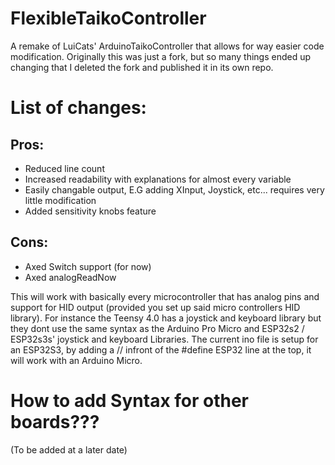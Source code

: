 # FlexibleTaikoController
A remake of LuiCats' ArduinoTaikoController that allows for way easier code modification. Originally this was just a fork, but so many things ended up changing that I deleted the fork and published it in its own repo.

# List of changes:

## Pros:
- Reduced line count
- Increased readability with explanations for almost every variable
- Easily changable output, E.G adding XInput, Joystick, etc... requires very little modification
- Added sensitivity knobs feature

## Cons:
- Axed Switch support (for now)
- Axed analogReadNow

This will work with basically every microcontroller that has analog pins and support for HID output (provided you set up said micro controllers HID library). For instance the Teensy 4.0 has a joystick and keyboard library but they dont use the same syntax as the Arduino Pro Micro and ESP32s2 / ESP32s3s' joystick and keyboard Libraries. The current ino file is setup for an ESP32S3, by adding a // infront of the #define ESP32 line at the top, it will work with an Arduino Micro.

# How to add Syntax for other boards???
(To be added at a later date)



